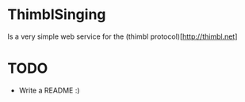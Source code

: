 # ThimblSinging

Is a very simple web service for the (thimbl protocol)[http://thimbl.net]

# TODO

* Write a README :)